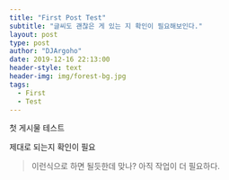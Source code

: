 ```yaml
---
title: "First Post Test"
subtitle: "글씨도 괜찮은 게 있는 지 확인이 필요해보인다."
layout: post
type: post
author: "DJArgoho"
date: 2019-12-16 22:13:00
header-style: text
header-img: img/forest-bg.jpg
tags:
  - First
  - Test
---
```


첫 게시물 테스트  

제대로 되는지 확인이 필요  

> 이런식으로 하면 될듯한데 맞나?
> 아직 작업이 더 필요하다.



